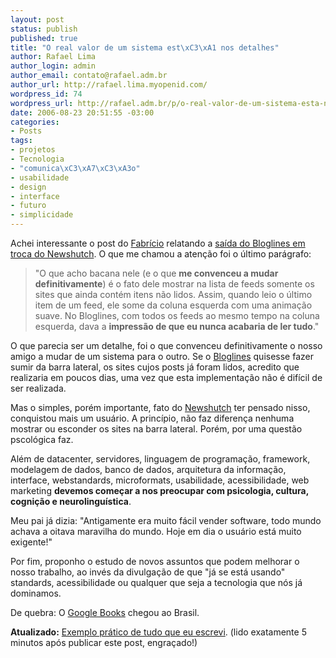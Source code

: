 ```yaml
--- 
layout: post
status: publish
published: true
title: "O real valor de um sistema est\xC3\xA1 nos detalhes"
author: Rafael Lima
author_login: admin
author_email: contato@rafael.adm.br
author_url: http://rafael.lima.myopenid.com/
wordpress_id: 74
wordpress_url: http://rafael.adm.br/p/o-real-valor-de-um-sistema-esta-nos-detalhes/
date: 2006-08-23 20:51:55 -03:00
categories: 
- Posts
tags: 
- projetos
- Tecnologia
- "comunica\xC3\xA7\xC3\xA3o"
- usabilidade
- design
- interface
- futuro
- simplicidade
---
```

Achei interessante o post do <a href="http://zeroseis.com.br/">Fabrício</a> relatando a <a href="http://zeroseis.com.br/blog/tchau-bloglines-ola-newshutch">saída do Bloglines em troca do Newshutch</a>. O que me chamou a atenção foi o último parágrafo:

<blockquote>"O que acho bacana nele (e o que <strong>me convenceu a mudar definitivamente</strong>) é o fato dele mostrar na lista de feeds somente os sites que ainda contém itens não lidos. Assim, quando leio o último item de um feed, ele some da coluna esquerda com uma animação suave. No Bloglines, com todos os feeds ao mesmo tempo na coluna esquerda, dava a <strong>impressão de que eu nunca acabaria de ler tudo</strong>."</blockquote>

O que parecia ser um detalhe, foi o que convenceu definitivamente o nosso amigo a mudar de um sistema para o outro. Se o <a href="http://bloglines.com/">Bloglines</a> quisesse fazer sumir da barra lateral, os sites cujos posts já foram lidos, acredito que realizaria em poucos dias, uma vez que esta implementação não é difícil de ser realizada.

Mas o simples, porém importante, fato do <a href="http://newshutch.com/">Newshutch</a> ter pensado nisso, conquistou mais um usuário. A princípio, não faz diferença nenhuma mostrar ou esconder os sites na barra lateral. Porém, por uma questão pscológica faz.

Além de datacenter, servidores, linguagem de programação, framework, modelagem de dados, banco de dados, arquitetura da informação, interface, webstandards, microformats, usabilidade, acessibilidade, web marketing <strong>devemos começar a nos preocupar com psicologia, cultura, cognição e neurolinguística</strong>.

Meu pai já dizia:
"Antigamente era muito fácil vender software, todo mundo achava a oitava maravilha do mundo. Hoje em dia o usuário está muito exigente!"

Por fim, proponho o estudo de novos assuntos que podem melhorar o nosso trabalho, ao invés da divulgação de que "já se está usando" standards, acessibilidade ou qualquer que seja a tecnologia que nós já dominamos.

De quebra: O <a href="http://books.google.com.br">Google Books</a> chegou ao Brasil.

<strong>Atualizado:</strong> <a href="http://37signals.com/svn/archives2/the_long_road_to_simple_creating_debating_and_iterating_add_an_event.php">Exemplo prático de tudo que eu escrevi</a>. (lido exatamente 5 minutos após publicar este post, engraçado!)
